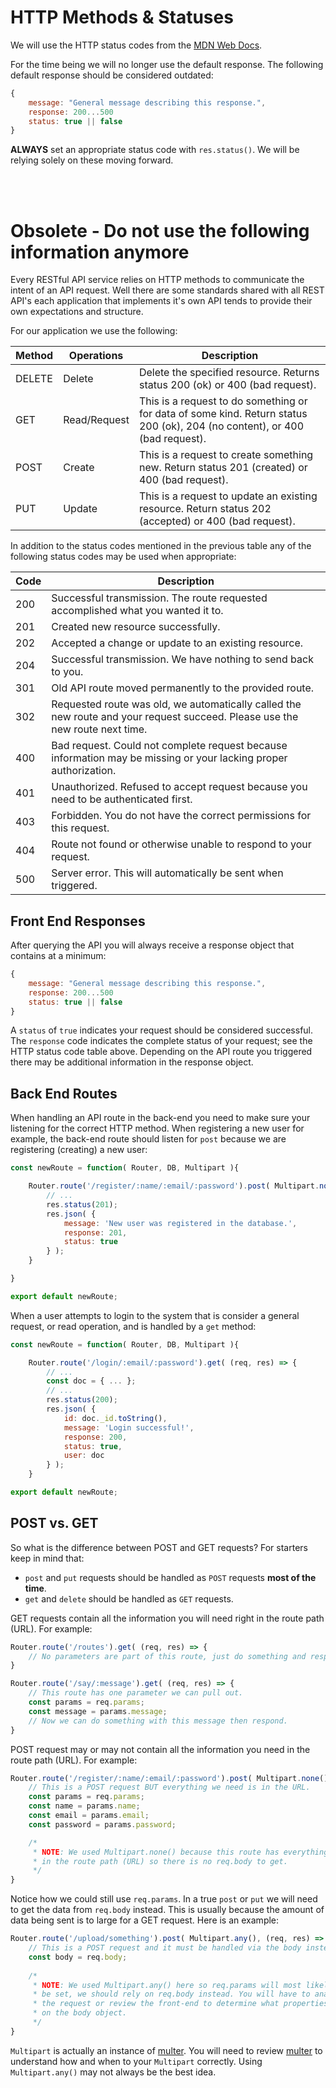 # HTTP Methods & Statuses

We will use the HTTP status codes from the [MDN Web Docs](https://developer.mozilla.org/en-US/docs/Web/HTTP/Status).

For the time being we will no longer use the default response. The following default response should be considered outdated:

```javascript
{
    message: "General message describing this response.",
    response: 200...500
    status: true || false
}
```

**ALWAYS** set an appropriate status code with `res.status()`. We will be relying solely on these moving forward.

<br><br>

# Obsolete - Do not use the following information anymore
Every RESTful API service relies on HTTP methods to communicate the intent of an API request. Well there are some standards shared with all REST API's each application that implements it's own API tends to provide their own expectations and structure.

For our application we use the following:

Method | Operations | Description
---|---|---
DELETE | Delete | Delete the specified resource. Returns status 200 (ok) or 400 (bad request).
GET | Read/Request | This is a request to do something or for data of some kind. Return status 200 (ok), 204 (no content), or 400 (bad request).
POST | Create | This is a request to create something new. Return status 201 (created) or 400 (bad request).
PUT | Update | This is a request to update an existing resource. Return status 202 (accepted) or 400 (bad request).

In addition to the status codes mentioned in the previous table any of the following status codes may be used when appropriate:

Code | Description
---|---
200 | Successful transmission. The route requested accomplished what you wanted it to. 
201 | Created new resource successfully.
202 | Accepted a change or update to an existing resource.
204 | Successful transmission. We have nothing to send back to you.
301 | Old API route moved permanently to the provided route.
302 | Requested route was old, we automatically called the new route and your request succeed. Please use the new route next time.
400 | Bad request. Could not complete request because information may be missing or your lacking proper authorization.
401 | Unauthorized. Refused to accept request because you need to be authenticated first.
403 | Forbidden. You do not have the correct permissions for this request.
404 | Route not found or otherwise unable to respond to your request.
500 | Server error. This will automatically be sent when triggered.

## Front End Responses
After querying the API you will always receive a response object that contains at a minimum:

```javascript
{
    message: "General message describing this response.",
    response: 200...500
    status: true || false
}
```

A `status` of `true` indicates your request should be considered successful. The `response` code indicates the complete status of your request; see the HTTP status code table above. Depending on the API route you triggered there may be additional information in the response object.

## Back End Routes

When handling an API route in the back-end you need to make sure your listening for the correct HTTP method. When registering a new user for example, the back-end route should listen for `post` because we are registering (creating) a new user:

```javascript
const newRoute = function( Router, DB, Multipart ){

    Router.route('/register/:name/:email/:password').post( Multipart.none(), (req, res) => {
        // ...
        res.status(201);
        res.json( {
            message: 'New user was registered in the database.',
            response: 201,
            status: true
        } );
    }

}

export default newRoute;
```

When a user attempts to login to the system that is consider a general request, or read operation, and is handled by a `get` method:

```javascript
const newRoute = function( Router, DB, Multipart ){

    Router.route('/login/:email/:password').get( (req, res) => {
        // ...
        const doc = { ... };
        // ...
        res.status(200);
        res.json( {
            id: doc._id.toString(),
            message: 'Login successful!',
            response: 200,
            status: true,
            user: doc
        } );
    }

export default newRoute;
```

## POST vs. GET
So what is the difference between POST and GET requests? For starters keep in mind that:

- `post` and `put` requests should be handled as `POST` requests **most of the time**.
- `get` and `delete` should be handled as `GET` requests.

GET requests contain all the information you will need right in the route path (URL). For example:

```javascript
Router.route('/routes').get( (req, res) => {
    // No parameters are part of this route, just do something and respond.
}
```

```javascript
Router.route('/say/:message').get( (req, res) => {
    // This route has one parameter we can pull out.
    const params = req.params;
    const message = params.message;
    // Now we can do something with this message then respond.
}
```

POST request may or may not contain all the information you need in the route path (URL). For example:

```javascript
Router.route('/register/:name/:email/:password').post( Multipart.none(), (req, res) => {
    // This is a POST request BUT everything we need is in the URL.
    const params = req.params;
    const name = params.name;
    const email = params.email;
    const password = params.password;

    /*
     * NOTE: We used Multipart.none() because this route has everything we need
     * in the route path (URL) so there is no req.body to get.
     */
}
```

Notice how we could still use `req.params`. In a true `post` or `put` we will need to get the data from `req.body` instead. This is usually because the amount of data being sent is to large for a GET request. Here is an example:

```javascript
Router.route('/upload/something').post( Multipart.any(), (req, res) => {
    // This is a POST request and it must be handled via the body instead.
    const body = req.body;
    
    /*
     * NOTE: We used Multipart.any() here so req.params will most likely never
     * be set, we should rely on req.body instead. You will have to analyse
     * the request or review the front-end to determine what properties will be
     * on the body object.
     */
}
```

`Multipart` is actually an instance of [multer](https://github.com/expressjs/multer). You will need to review [multer](https://github.com/expressjs/multer) to understand how and when to your `Multipart` correctly. Using `Multipart.any()` may not always be the best idea.